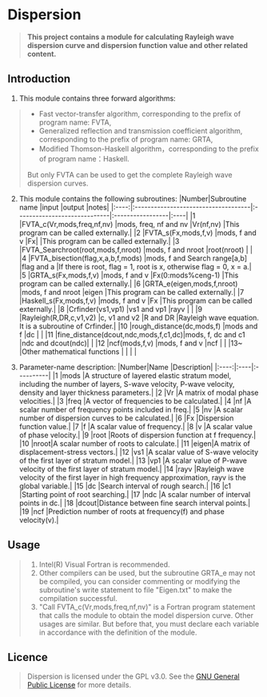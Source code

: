 # **Dispersion**
> **This project contains a module for calculating Rayleigh wave dispersion curve and dispersion function value and other related content.**

## Introduction
1. This module contains three forward algorithms:
>   - Fast vector-transfer algorithm, corresponding to the prefix of program name: FVTA,
>   - Generalized reflection and transmission coefficient algorithm, corresponding to the prefix of program name: GRTA,
>   - Modified Thomson-Haskell algorithm，corresponding to the prefix of program name：Haskell.
>    
>   But only FVTA can be used to get the complete Rayleigh wave dispersion curves.
    
2. This module contains the following subroutines:
    |Number|Subroutine name                      |input                         |output            |notes|
    |:----:|:------------------------------------|:-----------------------------|:-----------------|:----|
    |1     |FVTA_c(Vr,mods,freq,nf,nv)           |mods, freq, nf and nv         |Vr(nf,nv)         |This program can be called externally.|
    |2     |FVTA_s(Fx,mods,f,v)                  |mods, f and v                 |Fx|               |This program can be called externally.|
    |3     |FVTA_Searchroot(root,mods,f,nroot)   |mods, f and nroot             |root(nroot)       |     |
    |4     |FVTA_bisection(flag,x,a,b,f,mods)    |mods, f and Search range[a,b] |flag and a        |If there is root, flag = 1, root is x, otherwise flag = 0, x = a.|
    |5     |GRTA_s(Fx,mods,f,v)                  |mods, f and v                 |Fx(0:mods%ceng-1) |This program can be called externally.|
    |6     |GRTA_e(eigen,mods,f,nroot)           |mods, f and nroot             |eigen             |This program can be called externally.|
    |7     |Haskell_s(Fx,mods,f,v)               |mods, f and v                 |Fx                |This program can be called externally.|
    |8     |Crfinder(vs1,vp1)                    |vs1 and vp1                   |rayv              |     |
    |9     |Rayleigh(R,DR,c,v1,v2)               |c, v1 and v2                  |R and DR          |Rayleigh wave equation. It is a subroutine of Crfinder.|
    |10    |rough_distance(dc,mods,f)            |mods and f                    |dc                |     |
    |11    |fine_distance(dcout,ndc,mods,f,c1,dc)|mods, f, dc and c1            |ndc and dcout(ndc)|     |
    |12    |ncf(mods,f,v)                        |mods, f and v                 |ncf               |     |
    |13~   |Other mathematical functions         |                              |                  |     |

3. Parameter-name description:
    |Number|Name |Description|
    |:----:|:----|:----------|
    |1     |mods |A structure of layered elastic stratum model, including the number of layers, S-wave velocity, P-wave velocity, density and layer thickness parameters.|
    |2     |Vr   |A matrix of modal phase velocities.|
    |3     |freq |A vector of frequencies to be calculated.|
    |4     |nf   |A scalar number of frequency points included in freq.|
    |5     |nv   |A scalar number of dispersion curves to be calculated.|
    |6     |Fx   |Dispersion function value.|
    |7     |f    |A scalar value of frequency.|
    |8     |v    |A scalar value of phase velocity.|
    |9     |root |Roots of dispersion function at f frequency.|
    |10    |nroot|A scalar number of roots to calculate.|
    |11    |eigen|A matrix of displacement-stress vectors.|
    |12    |vs1  |A scalar value of S-wave velocity of the first layer of stratum model.|
    |13    |vp1  |A scalar value of P-wave velocity of the first layer of stratum model.|
    |14    |rayv |Rayleigh wave velocity of the first layer in high frequency approximation, rayv is the global variable.|
    |15    |dc   |Search interval of rough search.|
    |16    |c1   |Starting point of root searching.|
    |17    |ndc  |A scalar number of interval points in dc.|
    |18    |dcout|Distance between fine search interval points.|
    |19    |ncf  |Prediction number of roots at frequency(f) and phase velocity(v).|

## Usage
> 1. Intel(R) Visual Fortran is recommended.
> 2. Other compilers can be used, but the subroutine GRTA_e may not be compiled, you can consider commenting or modifying the subroutine's write statement to file "Eigen.txt" to make the compilation successful.
> 3. "Call FVTA_c(Vr,mods,freq,nf,nv)" is a Fortran program statement that calls the module to obtain the model dispersion curve. Other usages are similar. But before that, you must declare each variable in accordance with the definition of the module.

## Licence
> Dispersion is licensed under the GPL v3.0. See the [GNU General Public License](https://github.com/yuanxzo/Dispersion/blob/main/LICENSE) for more details.
